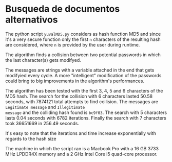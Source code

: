 # Busqueda de documentos alternativos

The python script <code>yuvalMD5.py</code> considers as hash function MD5 and since it's a very secure function only the first <code>n</code> characters of the resulting hash are considered, where <code>n</code> is provided by the user during runtime.

The algorithm finds a collision between two potential passwords in which the last character(s) gets modifyed.

The messages are strings with a variable attached in the end that gets modifyied every cycle. 
A more "intelligent" modification of the passwords could bring to big improvements in the algorithm's performances.

The algorithm has been tested with the first 3, 4, 5 and 6 characters of the MD5 hash. The search for the collision with 6 characters lasted 50.58 seconds, with 7874121 total attempts to find collision. The messages are <code>Legitimate message</code> and <code>Illegitimate message</code> and the colliding hash found is <code>bc9f03</code>.
The search with 5 characters lasts 0.04 seconds with 6782 iterations.
Finally the search with 7 characters took 36651669 in 256.49 seconds.

It's easy to note that the iterations and time increase exponentially with regards to the hash size


The machine in which the script ran is a Macbook Pro with a 16 GB 3733 MHz LPDDR4X memory and a 2 GHz Intel Core i5 quad-core processor.

